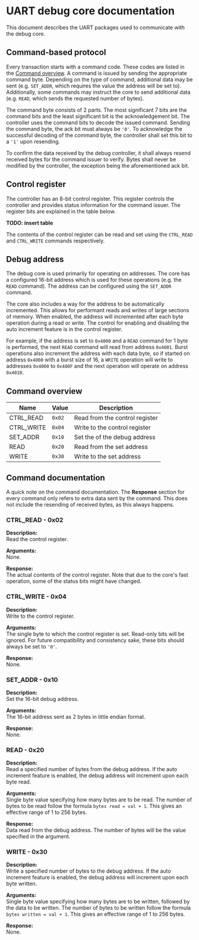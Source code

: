 # UART debug core documentation

This document describes the UART packages used to communicate with the debug
core.

## Command-based protocol

Every transaction starts with a command code.
These codes are listed in the [Command overview](#command-overview).
A command is issued by sending the appropriate command byte.
Depending on the type of command,
additional data may be sent
(e.g. `SET_ADDR`, which requires the value the address will be set to).
Additionally, some commands may instruct the core to send additional data
(e.g. `READ`, which sends the requested number of bytes).

The command byte consists of 2 parts.
The most significant 7 bits are the command bits and
the least significant bit is the acknowledgement bit.
The controller uses the command bits to decode the issued command.
Sending the command byte, the ack bit must always be `'0'`.
To acknowledge the successful decoding of the command byte,
the controller shall set this bit to a `'1'` upon resending.

To confirm the data received by the debug controller,
it shall always resend received bytes for the command issuer to verify.
Bytes shall never be modified by the controller,
the exception being the aforementioned ack bit.

## Control register

The controller has an 8-bit control register.
This register controls the controller and provides status information for the command issuer.
The register bits are explained in the table below.

**TODO: insert table**

The contents of the control register can be read and set using the `CTRL_READ` and `CTRL_WRITE` commands respectively.

## Debug address

The debug core is used primarily for operating on addresses.
The core has a configured 16-bit address which is used for these operations
(e.g. the `READ` command).
The address can be configured using the `SET_ADDR` command.

The core also includes a way for the address to be automatically incremented.
This allows for performant reads and writes of large sections of memory.
When enabled, the address will incremented after each byte operation during a
read or write.
The control for enabling and disabling the auto increment feature is in the control register.

For example, if the address is set to `0x4000` and a `READ` command for 1 byte is performed,
the next `READ` command will read from address `0x4001`.
Burst operations also increment the address with each data byte,
so if started on address `0x4000` with a burst size of 16,
a `WRITE` operation will write to addresses `0x4000` to `0x400F`
and the next operation will operate on address `0x4010`.

## Command overview

| Name       | Value  | Description                    |
| ---------- | ------ | ------------------------------ |
| CTRL_READ  | `0x02` | Read from the control register |
| CTRL_WRITE | `0x04` | Write to the control register  |
| SET_ADDR   | `0x10` | Set the of the debug address   |
| READ       | `0x20` | Read from the set address      |
| WRITE      | `0x30` | Write to the set address       |

## Command documentation

A quick note on the command documentation.
The **Response** section for every command only refers to extra data sent by the command.
This does not include the resending of received bytes,
as this always happens.

### CTRL_READ - 0x02

**Description:**  
Read the control register.

**Arguments:**  
None.

**Response:**  
The actual contents of the control register.
Note that due to the core's fast operation,
some of the status bits might have changed.

### CTRL_WRITE - 0x04

**Description:**  
Write to the control register.

**Arguments:**  
The single byte to which the control register is set.
Read-only bits will be ignored.
For future compatibility and consistency sake,
these bits should always be set to `'0'`.

**Response:**  
None.

### SET_ADDR - 0x10

**Description:**  
Set the 16-bit debug address.

**Arguments:**  
The 16-bit address sent as 2 bytes in little endian format.

**Response:**  
None.

### READ - 0x20

**Description:**  
Read a specified number of bytes from the debug address.
If the auto increment feature is enabled,
the debug address will increment upon each byte read.

**Arguments:**  
Single byte value specifying how many bytes are to be read.
The number of bytes to be read follow the formula `bytes read = val + 1`.
This gives an effective range of 1 to 256 bytes.

**Response:**  
Data read from the debug address.
The number of bytes will be the value specified in the argument.

### WRITE - 0x30

**Description:**  
Write a specified number of bytes to the debug address.
If the auto increment feature is enabled,
the debug address will increment upon each byte written.

**Arguments:**  
Single byte value specifying how many bytes are to be written,
followed by the data to be written.
The number of bytes to be written follow the formula `bytes written = val + 1`.
This gives an effective range of 1 to 256 bytes.

**Response:**  
None.
